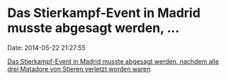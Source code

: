 Das Stierkampf-Event in Madrid musste abgesagt werden, \...
===========================================================

Date: 2014-05-22 21:27:55

[Das Stierkampf-Event in Madrid musste abgesagt werden, nachdem alle
drei Matadore von Stieren verletzt worden
waren](http://www.bbc.com/news/world-europe-27507414)
